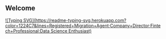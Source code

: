 <h2 align="left">
Welcome
</h2>

[![Typing SVG](https://readme-typing-svg.herokuapp.com?color=1224C7&lines=Registered+Migration+Agent;Company+Director;Fintech+Professional;Data Science Enthusiast)](https://git.io/typing-svg)

